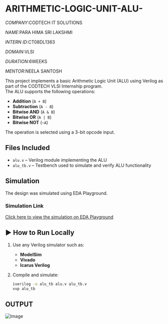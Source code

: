 # ARITHMETIC-LOGIC-UNIT-ALU-

*COMPANY*:CODTECH IT SOLUTIONS

*NAME*:PARA HIMA SRI LAKSHMI

*INTERN ID*:CT08DL1363

*DOMAIN*:VLSI

*DURATION*:6WEEKS

*MENTOR*:NEELA SANTOSH

This project implements a basic Arithmetic Logic Unit (ALU) using Verilog as part of the CODTECH VLSI Internship program.  
The ALU supports the following operations:

- **Addition** (`A + B`)
- **Subtraction** (`A - B`)
- **Bitwise AND** (`A & B`)
- **Bitwise OR** (`A | B`)
- **Bitwise NOT** (`~A`)

The operation is selected using a 3-bit opcode input.

##  Files Included
- `alu.v` – Verilog module implementing the ALU
- `alu_tb.v` – Testbench used to simulate and verify ALU functionality

##  Simulation
The design was simulated using EDA Playground.

###  Simulation Link
[Click here to view the simulation on EDA Playground](https://www.edaplayground.com/x/WBrj)

## ▶️ How to Run Locally
1. Use any Verilog simulator such as:
   - **ModelSim**
   - **Vivado**
   - **Icarus Verilog**

2. Compile and simulate:
   ```bash
   iverilog -o alu_tb alu.v alu_tb.v
   vvp alu_tb
## OUTPUT
   ![Image](https://github.com/user-attachments/assets/29aa405f-4f30-4885-8770-e9f3619c9fd2)

